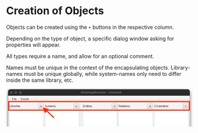 # Creation of Objects

Objects can be created using the `+` buttons in the respective column.

Depending on the type of object, a specific dialog window asking for properties will appear.

All types require a name, and allow for an optional comment.

Names must be unique in the context of the encapsulating objects.
Library-names must be unique globally, while system-names only need to differ inside the same library, etc.

![Add Objects - Overview](images/overviewAddLibrary.png)